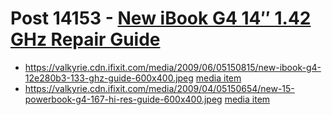 # Post 14153 - [New iBook G4 14&#8243; 1.42 GHz Repair Guide](https://www.ifixit.com/News/14153/new-ibook-g4-14-142-ghz-guide)

- https://valkyrie.cdn.ifixit.com/media/2009/06/05150815/new-ibook-g4-12e280b3-133-ghz-guide-600x400.jpeg [media item](media-28645.md)
- https://valkyrie.cdn.ifixit.com/media/2009/04/05150654/new-15-powerbook-g4-167-hi-res-guide-600x400.jpeg [media item](media-28662.md)